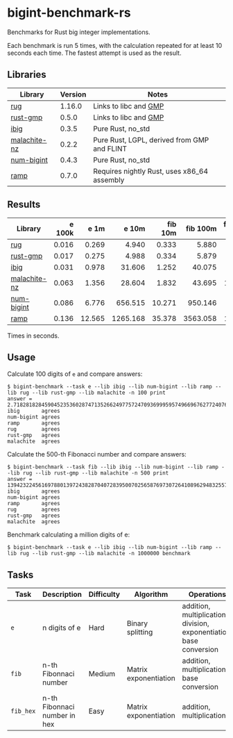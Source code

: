 # bigint-benchmark-rs

Benchmarks for Rust big integer implementations.

Each benchmark is run 5 times, with the calculation repeated for at least 10 seconds each time.
The fastest attempt is used as the result.

## Libraries

| Library                                               | Version | Notes                                                  |
| --------------                                        | ------- | ------                                                 |
| [rug](https://crates.io/crates/rug)                   | 1.16.0  | Links to libc and [GMP](https://gmplib.org/)           |
| [rust-gmp](https://crates.io/crates/rust-gmp)         | 0.5.0   | Links to libc and [GMP](https://gmplib.org/)           |
| [ibig](https://crates.io/crates/ibig)                 | 0.3.5   | Pure Rust, no_std                                      |
| [malachite-nz](https://crates.io/crates/malachite-nz) | 0.2.2   | Pure Rust, LGPL, derived from GMP and FLINT            |
| [num-bigint](https://crates.io/crates/num-bigint)     | 0.4.3   | Pure Rust, no_std                                      |
| [ramp](https://crates.io/crates/ramp)                 | 0.7.0   | Requires nightly Rust, uses x86_64 assembly            |

## Results

| Library                                               | e 100k | e 1m   |  e 10m   | fib 10m | fib 100m | fib_hex 100m |
| --------------                                        | ----:  | -----: | -------: | ------: | -------: | -----------: |
| [rug](https://crates.io/crates/rug)                   | 0.016  |  0.269 |    4.940 | 0.333   | 5.880    | 1.027        |
| [rust-gmp](https://crates.io/crates/rust-gmp)         | 0.017  |  0.275 |    4.988 | 0.334   | 5.879    | 1.026        |
| [ibig](https://crates.io/crates/ibig)                 | 0.031  |  0.978 |   31.606 | 1.252   | 40.075   | 8.485        |
| [malachite-nz](https://crates.io/crates/malachite-nz) | 0.063  |  1.356 |   28.604 | 1.832   | 43.695   | 11.737       |
| [num-bigint](https://crates.io/crates/num-bigint)     | 0.086  |  6.776 |  656.515 | 10.271  | 950.146  | 8.967        |
| [ramp](https://crates.io/crates/ramp)                 | 0.136  | 12.565 | 1265.168 | 35.378  | 3563.058 | 16.603       |

Times in seconds.

## Usage

Calculate 100 digits of `e` and compare answers:
```
$ bigint-benchmark --task e --lib ibig --lib num-bigint --lib ramp --lib rug --lib rust-gmp --lib malachite -n 100 print                                             
answer = 2.718281828459045235360287471352662497757247093699959574966967627724076630353547594571382178525166427
ibig       agrees
num-bigint agrees
ramp       agrees
rug        agrees
rust-gmp   agrees
malachite  agrees
```

Calculate the 500-th Fibonacci number and compare answers:
```
$ bigint-benchmark --task fib --lib ibig --lib num-bigint --lib ramp --lib rug --lib rust-gmp --lib malachite -n 500 print                                            
answer = 139423224561697880139724382870407283950070256587697307264108962948325571622863290691557658876222521294125
ibig       agrees
num-bigint agrees
ramp       agrees
rug        agrees
rust-gmp   agrees
malachite  agrees
```

Benchmark calculating a million digits of e:
```
$ bigint-benchmark --task e --lib ibig --lib num-bigint --lib ramp --lib rug --lib rust-gmp --lib malachite -n 1000000 benchmark
```

## Tasks

| Task      | Description                   | Difficulty | Algorithm             | Operations |
| ----      | ---------                     | ---------- | ---------             | ---------- |
| `e`       | n digits of e                 | Hard       | Binary splitting      | addition, multiplication, division, exponentiation, base conversion |
| `fib`     | n-th Fibonnaci number         | Medium     | Matrix exponentiation | addition, multiplication, base conversion |
| `fib_hex` | n-th Fibonnaci number in hex  | Easy       | Matrix exponentiation | addition, multiplication |
